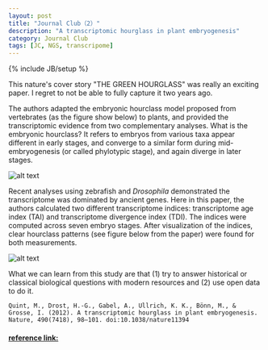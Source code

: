 ```yaml
---
layout: post
title: "Journal Club（2）"
description: "A transcriptomic hourglass in plant embryogenesis"
category: Journal Club
tags: [JC, NGS, transcripome]
---
```

{% include JB/setup %}

This nature's cover story "THE GREEN HOURGLASS" was really an exciting paper. I regret to not be able to fully capture it two years ago. 

The authors adapted the embryonic hourclass model proposed from vertebrates (as the figure show below) to plants, and provided the transcriptomic evidence from two complementary analyses. What is the embryonic hourclass? It refers to embryos from various taxa appear different in early stages, and converge to a similar form during mid-embryogenesis (or called phylotypic stage), and again diverge in later stages.

![alt text](http://i.imgur.com/eRwvfhO.jpg)

Recent analyses using zebrafish and *Drosophila* demonstrated the transcriptome was dominated by ancient genes. Here in this paper, the authors calculated two different transcriptome indices: transcriptome age index (TAI) and transcriptome divergence index (TDI). The indices were computed across seven embryo stages. After visualization of the indices, clear hourclass patterns (see figure below from the paper) were found for both measurements.  

![alt text](http://i.imgur.com/BqI4EiL.png)

What we can learn from this study are that (1) try to answer historical or classical biological questions with modern resources and (2) use open data to do it.

```
Quint, M., Drost, H.-G., Gabel, A., Ullrich, K. K., Bönn, M., & Grosse, I. (2012). A transcriptomic hourglass in plant embryogenesis. Nature, 490(7418), 98–101. doi:10.1038/nature11394
```
#### <i class="icon-folder-open"></i>[reference link:](http://www.ncbi.nlm.nih.gov/pubmed/22951968)

